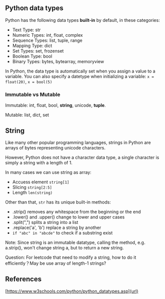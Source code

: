 ## Python data types
Python has the following data types **built-in** by default, in these categories:

* Text Type:	str
* Numeric Types:	int, float, complex
* Sequence Types:	list, tuple, range
* Mapping Type:	dict
* Set Types:	set, frozenset
* Boolean Type:	bool
* Binary Types:	bytes, bytearray, memoryview

In Python, the data type is automatically set when you assign a value to a variable. You can also specify a datetype when initializing a variable: `x = float(20)`, `x = bool(5)`

### Immutable vs Mutable
Immutable: int, float, bool, **string**, unicode, **tuple**.

Mutable: list, dict, set 


## String
Like many other popular programming languages, strings in Python are arrays of bytes representing unicode characters. 

However, Python does not have a character data type, a single character is simply a string with a length of 1.

In many cases we can use string as array:
* Accuess element `string[1]`
* Slicing `string[2:5]`
* Length `len(string)`

Other than that, `str` has its unique built-in methods:
* .strip() removes any whitespace from the beginning or the end
* .lower() and .upper() change to lower and upper cases
* .split(",") splits a string into a list
* .replace('a', 'b') replace a string by another
* `if "abc" in "abcde"` to check if a substring exist

Note: Since string is an immutable datatype, calling the method, e.g. a.strip(), won't change string a, but to return a new string.

Question: For leetcode that need to modify a string, how to do it efficiently？May be use array of length-1 strings?

## References
[https://www.w3schools.com/python/python_datatypes.asp](url)